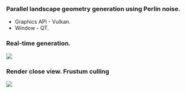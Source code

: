 ### Parallel landscape geometry generation using Perlin noise.  
* Graphics API - Vulkan.  
* Window - QT.  

### Real-time generation.
![](https://github.com/drinkertea/QVulkanApp/blob/readme/gifs/skyview.gif)

### Render close view. Frustum culling
![](https://github.com/drinkertea/QVulkanApp/blob/readme/gifs/landview.gif)

